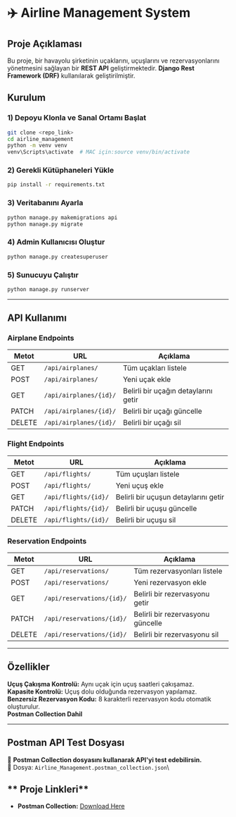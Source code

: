 # ✈️ Airline Management System

##  Proje Açıklaması

Bu proje, bir havayolu şirketinin uçaklarını, uçuşlarını ve rezervasyonlarını yönetmesini sağlayan bir **REST API** geliştirmektedir. **Django Rest Framework (DRF)** kullanılarak geliştirilmiştir.

## Kurulum

### 1) Depoyu Klonla ve Sanal Ortamı Başlat

```bash
git clone <repo_link>
cd airline_management
python -m venv venv
venv\Scripts\activate  # MAC için:source venv/bin/activate
```

### 2️) Gerekli Kütüphaneleri Yükle

```bash
pip install -r requirements.txt
```

### 3️) Veritabanını Ayarla

```bash
python manage.py makemigrations api
python manage.py migrate
```

### 4️)  Admin Kullanıcısı Oluştur

```bash
python manage.py createsuperuser
```

### 5️)  Sunucuyu Çalıştır

```bash
python manage.py runserver
```

---

## API Kullanımı

###  **Airplane Endpoints**

| Metot  | URL                    | Açıklama                             |
| ------ | ---------------------- | ------------------------------------ |
| GET    | `/api/airplanes/`      | Tüm uçakları listele                 |
| POST   | `/api/airplanes/`      | Yeni uçak ekle                       |
| GET    | `/api/airplanes/{id}/` | Belirli bir uçağın detaylarını getir |
| PATCH  | `/api/airplanes/{id}/` | Belirli bir uçağı güncelle           |
| DELETE | `/api/airplanes/{id}/` | Belirli bir uçağı sil                |

###  **Flight Endpoints**

| Metot  | URL                  | Açıklama                             |
| ------ | -------------------- | ------------------------------------ |
| GET    | `/api/flights/`      | Tüm uçuşları listele                 |
| POST   | `/api/flights/`      | Yeni uçuş ekle                       |
| GET    | `/api/flights/{id}/` | Belirli bir uçuşun detaylarını getir |
| PATCH  | `/api/flights/{id}/` | Belirli bir uçuşu güncelle           |
| DELETE | `/api/flights/{id}/` | Belirli bir uçuşu sil                |

###  **Reservation Endpoints**

| Metot  | URL                       | Açıklama                          |
| ------ | ------------------------- | --------------------------------- |
| GET    | `/api/reservations/`      | Tüm rezervasyonları listele       |
| POST   | `/api/reservations/`      | Yeni rezervasyon ekle             |
| GET    | `/api/reservations/{id}/` | Belirli bir rezervasyonu getir    |
| PATCH  | `/api/reservations/{id}/` | Belirli bir rezervasyonu güncelle |
| DELETE | `/api/reservations/{id}/` | Belirli bir rezervasyonu sil      |

---

## Özellikler

**Uçuş Çakışma Kontrolü:** Aynı uçak için uçuş saatleri çakışamaz.\
**Kapasite Kontrolü:** Uçuş dolu olduğunda rezervasyon yapılamaz.\
**Benzersiz Rezervasyon Kodu:** 8 karakterli rezervasyon kodu otomatik oluşturulur.\
**Postman Collection Dahil**

---

## Postman API Test Dosyası

📌 **Postman Collection dosyasını kullanarak API'yi test edebilirsin.**\
📌 Dosya: `Airline_Management.postman_collection.json`\


## ** Proje Linkleri**

- **Postman Collection:** [Download Here](Airline_Management.postman_collection.json)

